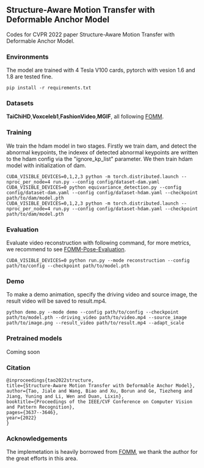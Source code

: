 ## **Structure-Aware Motion Transfer with Deformable Anchor Model**
Codes for CVPR 2022 paper Structure-Aware Motion Transfer with Deformable Anchor Model.

### **Environments**
The model are trained with 4 Tesla V100 cards, pytorch with vesion 1.6 and 1.8 are tested fine.

    pip install -r requirements.txt

### **Datasets**
**TaiChiHD**,**Voxceleb1**,**FashionVideo**,**MGIF**, all following [FOMM](https://github.com/AliaksandrSiarohin/first-order-model).

### **Training**
We train the hdam model in two stages. Firstly we train dam, and detect the abnormal keypoints, the indexex of detected abnormal keypoints are written to the hdam config via the "ignore_kp_list" parameter. We then train hdam model with initialization of dam.

    CUDA_VISIBLE_DEVICES=0,1,2,3 python -m torch.distributed.launch --nproc_per_node=4 run.py --config config/dataset-dam.yaml
    CUDA_VISIBLE_DEVICES=0 python equivariance_detection.py --config config/dataset-dam.yaml --config config/dataset-hdam.yaml --checkpoint path/to/dam/model.pth
    CUDA_VISIBLE_DEVICES=0,1,2,3 python -m torch.distributed.launch --nproc_per_node=4 run.py --config config/dataset-hdam.yaml --checkpoint path/to/dam/model.pth
 
### **Evaluation**
Evaluate video reconstruction with following command, for more metrics, we recommend to see [FOMM-Pose-Evaluation](https://github.com/AliaksandrSiarohin/pose-evaluation).

    CUDA_VISIBLE_DEVICES=0 python run.py --mode reconstruction --config path/to/config --checkpoint path/to/model.pth  
### **Demo**
To make a demo animation, specify the driving video and source image, the result video will be saved to result.mp4.

    python demo.py --mode demo --config path/to/config --checkpoint path/to/model.pth --driving_video path/to/video.mp4 --source_image path/to/image.png --result_video path/to/result.mp4 --adapt_scale 

### **Pretrained models**
Coming soon

### **Citation**
    @inproceedings{tao2022structure,
    title={Structure-Aware Motion Transfer with Deformable Anchor Model},
    author={Tao, Jiale and Wang, Biao and Xu, Borun and Ge, Tiezheng and Jiang, Yuning and Li, Wen and Duan, Lixin},
    booktitle={Proceedings of the IEEE/CVF Conference on Computer Vision and Pattern Recognition},
    pages={3637--3646},
    year={2022}
    }

### **Acknowledgements**
The implemetation is heavily borrowed from [FOMM](https://github.com/AliaksandrSiarohin/first-order-model), we thank the author for the great efforts in this area.
